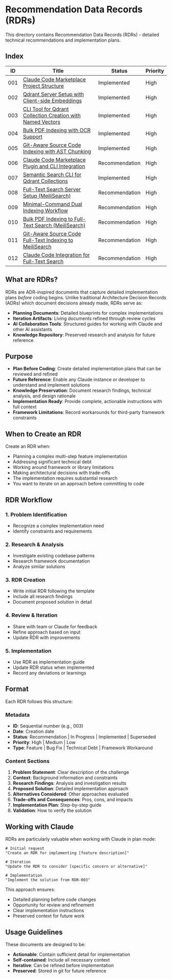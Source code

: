 # Recommendation Data Records (RDRs)

This directory contains Recommendation Data Records (RDRs) - detailed technical recommendations and implementation plans.

## Index

| ID  | Title                                                                                                    | Status         | Priority |
|-----|----------------------------------------------------------------------------------------------------------|----------------|----------|
| 001 | [Claude Code Marketplace Project Structure](RDR-001-project-structure.md)                               | Implemented    | High     |
| 002 | [Qdrant Server Setup with Client-side Embeddings](RDR-002-qdrant-server-setup.md)                       | Implemented    | High     |
| 003 | [CLI Tool for Qdrant Collection Creation with Named Vectors](RDR-003-collection-creation.md)            | Implemented    | High     |
| 004 | [Bulk PDF Indexing with OCR Support](RDR-004-pdf-bulk-indexing.md)                                      | Implemented    | High     |
| 005 | [Git-Aware Source Code Indexing with AST Chunking](RDR-005-source-code-indexing.md)                     | Implemented    | High     |
| 006 | [Claude Code Marketplace Plugin and CLI Integration](RDR-006-claude-code-integration.md)                | Recommendation | High     |
| 007 | [Semantic Search CLI for Qdrant Collections](RDR-007-semantic-search.md)                                | Implemented    | High     |
| 008 | [Full-Text Search Server Setup (MeiliSearch)](RDR-008-fulltext-search-server-setup.md)                  | Recommendation | High     |
| 009 | [Minimal-Command Dual Indexing Workflow](RDR-009-dual-indexing-strategy.md)                             | Recommendation | High     |
| 010 | [Bulk PDF Indexing to Full-Text Search (MeiliSearch)](RDR-010-pdf-fulltext-indexing.md)                 | Recommendation | High     |
| 011 | [Git-Aware Source Code Full-Text Indexing to MeiliSearch](RDR-011-source-code-fulltext-indexing.md)     | Recommendation | High     |
| 012 | [Claude Code Integration for Full-Text Search](RDR-012-fulltext-search-claude-integration.md)           | Recommendation | High     |


## What are RDRs?

RDRs are ADR-inspired documents that capture detailed implementation plans *before* coding begins. Unlike traditional
Architecture Decision Records (ADRs) which document decisions already made, RDRs serve as:

- **Planning Documents**: Detailed blueprints for complex implementations
- **Iteration Artifacts**: Living documents refined through review cycles
- **AI Collaboration Tools**: Structured guides for working with Claude and other AI assistants
- **Knowledge Repository**: Preserved research and analysis for future reference

## Purpose

- **Plan Before Coding**: Create detailed implementation plans that can be reviewed and refined
- **Future Reference**: Enable any Claude instance or developer to understand and implement solutions
- **Knowledge Preservation**: Document research findings, technical analysis, and design rationale
- **Implementation Ready**: Provide complete, actionable instructions with full context
- **Framework Limitations**: Record workarounds for third-party framework constraints

## When to Create an RDR

Create an RDR when:

- Planning a complex multi-step feature implementation
- Addressing significant technical debt
- Working around framework or library limitations
- Making architectural decisions with trade-offs
- The implementation requires substantial research
- You want to iterate on an approach before committing to code

## RDR Workflow

### 1. Problem Identification

- Recognize a complex implementation need
- Identify constraints and requirements

### 2. Research & Analysis

- Investigate existing codebase patterns
- Research framework documentation
- Analyze similar solutions

### 3. RDR Creation

- Write initial RDR following the template
- Include all research findings
- Document proposed solution in detail

### 4. Review & Iteration

- Share with team or Claude for feedback
- Refine approach based on input
- Update RDR with improvements

### 5. Implementation

- Use RDR as implementation guide
- Update RDR status when implemented
- Record any deviations or learnings

## Format

Each RDR follows this structure:

### Metadata

- **ID**: Sequential number (e.g., 003)
- **Date**: Creation date
- **Status**: Recommendation | In Progress | Implemented | Superseded
- **Priority**: High | Medium | Low
- **Type**: Feature | Bug Fix | Technical Debt | Framework Workaround

### Content Sections

1. **Problem Statement**: Clear description of the challenge
2. **Context**: Background information and constraints
3. **Research Findings**: Analysis and investigation results
4. **Proposed Solution**: Detailed implementation approach
5. **Alternatives Considered**: Other approaches evaluated
6. **Trade-offs and Consequences**: Pros, cons, and impacts
7. **Implementation Plan**: Step-by-step guide
8. **Validation**: How to verify the solution

## Working with Claude

RDRs are particularly valuable when working with Claude in plan mode:

```
# Initial request
"Create an RDR for implementing [feature description]"

# Iteration
"Update the RDR to consider [specific concern or alternative]"

# Implementation
"Implement the solution from RDR-003"
```

This approach ensures:

- Detailed planning before code changes
- Opportunity for review and refinement
- Clear implementation instructions
- Preserved context for future work

## Usage Guidelines

These documents are designed to be:

- **Actionable**: Contain sufficient detail for implementation
- **Self-contained**: Include all necessary context
- **Iterative**: Can be refined before implementation
- **Preserved**: Stored in git for future reference